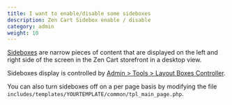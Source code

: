 ```yaml
---
title: I want to enable/disable some sideboxes 
description: Zen Cart Sidebox enable / disable
category: admin
weight: 10
---
```


[Sideboxes](/user/template/sideboxes) are narrow pieces of content that are displayed on the left and right side of the screen in the Zen Cart storefront in a desktop view.  

Sideboxes display is controlled by [Admin > Tools > Layout Boxes Controller](/user/admin_pages/tools/layout_boxes_controller/). 

You can also turn sideboxes off on a per page basis by modifying the file `includes/templates/YOURTEMPLATE/common/tpl_main_page.php`.
